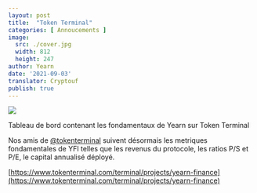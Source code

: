 ```yaml
---
layout: post
title:  "Token Terminal"
categories: [ Annoucements ]
image:
  src: ./cover.jpg
  width: 812
  height: 247
author: Yearn
date: '2021-09-03'
translator: Cryptouf
publish: true
---
```


![](/_posts/_announcements/token-terminal/1.jpg)

Tableau de bord contenant les fondamentaux de Yearn sur Token Terminal

Nos amis de [@tokenterminal](https://twitter.com/tokenterminal) suivent désormais les metriques fondamentales de YFI telles que les revenus du protocole, les ratios P/S et P/E, le capital annualisé déployé.

[https://www.tokenterminal.com/terminal/projects/yearn-finance](https://www.tokenterminal.com/terminal/projects/yearn-finance)
